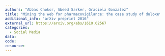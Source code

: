 ```yaml
---
authors: "Abbas Chokor, Abeed Sarker, Graciela Gonzalez"
title: "Mining the web for pharmacovigilance: the case study of duloxetine and venlafaxine"
additional_info: "arXiv preprint 2016"  
external_url: https://arxiv.org/abs/1610.02567
categories:
  - Social Media
data:
code:
resource:
---
```


